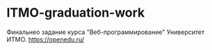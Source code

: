 # ITMO-graduation-work
Финальнео задание курса "Веб-программирование" Университет ИТМО. https://openedu.ru/

